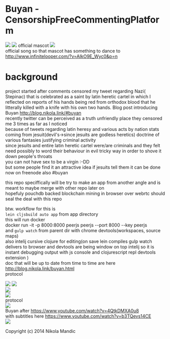 # Buyan - CensorshipFreeCommentingPlatform         
![](https://github.com/NikolaMandic/brandNameFrontendPrototype/blob/master/gr7dex10.gif)
![](https://github.com/NikolaMandic/Buyan/blob/master/a8d3d362bb2a50296a5d813f3c686e50.gif)
official mascot
![](https://github.com/NikolaMandic/brandNameFrontendPrototype/blob/master/250px-Ivan_Bilibin_126.gif)       
official song so that mascot has something to dance to     
http://www.infinitelooper.com/?v=AIkO9E_Wyc0&p=n     
# background
project started after comments censored my tweet regarding Nazi( Stepinac) that is celebrated as a saint by latin heretic cartel in which I reflected on reports of his hands being red from orthodox blood that he litterally killed with a knife with his own two hands. Blog post introducing Buyan http://blog.nikola.link/#buyan       
recently twitter can be perceived as a truth unfriendly place they censored me 3 times as far as I noticed     
because of tweets regarding latin heresy and various acts by nation stats coming from jesuit(devil's->since jesuits are godless heretics) doctrine of various fantasies justifying criminal activity     
since jesuits and entire latin heretic cartel were/are criminals and they felt need possibly to word their behaviour in evil tricky way in order to shove it down people's throats         
you can not have sex to be a virgin :-DD       
but some people find it an attractive idea if jesuits tell them it can be done         
now on freenode also #buyan      

this repo speciffically will be try to make an app from another angle and is meant to maybe merge with other repo later on    
hopefuly pouchdb backed blockchain mining in browser over webrtc should seal the deal with this repo

btw. workflow for this is     
`lein cljsbuild auto app` from app directory     
this will run docker     
docker run -it -p 8000:8000 peerjs  peerjs --port 8000 --key peerjs    
and `gulp watch` from parent dir with chrome devtools(workspaces, source maps)     
also intelij cursive clojure for editing(on save lein compiles gulp watch delivers to browser and devtools 
are being window on top intelij so it is instant debugging output
with js console and clojurescript repl devtools extension
)      
doc that will be up to date from time to time are here 
http://blog.nikola.link/buyan.html     
protocol      
   
![](https://github.com/NikolaMandic/brandNameFrontendPrototype/blob/master/cdraw.png)
![](https://github.com/NikolaMandic/brandNameFrontendPrototype/blob/master/getblock.png)      
![](https://github.com/NikolaMandic/brandNameFrontendPrototype/blob/master/syncChain.png)      
![](https://github.com/NikolaMandic/brandNameFrontendPrototype/blob/master/broadcast.png)      
protocol     
![](https://github.com/NikolaMandic/brandNameFrontendPrototype/blob/master/protocol.png)       
Buyan after
https://www.youtube.com/watch?v=4QtkDMXA0u8      
with subtitles here https://www.youtube.com/watch?v=b3TQevs14CE      
![](https://github.com/NikolaMandic/brandNameFrontendPrototype/blob/master/Ivanbilibin.jpg)

Copyright (c) 2014 Nikola Mandic
